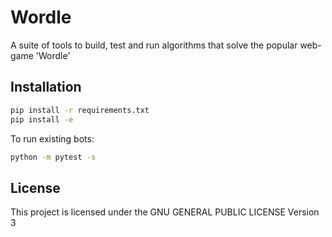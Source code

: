 Wordle
========

A suite of tools to build, test and run algorithms that solve the popular web-game 'Wordle'

Installation
------------

```bash
pip install -r requirements.txt
pip install -e
```

To run existing bots:

```bash
python -m pytest -s
```

License
-------

This project is licensed under the GNU GENERAL PUBLIC LICENSE Version 3
